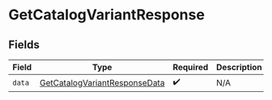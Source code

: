 # GetCatalogVariantResponse


## Fields

| Field                                                                                     | Type                                                                                      | Required                                                                                  | Description                                                                               |
| ----------------------------------------------------------------------------------------- | ----------------------------------------------------------------------------------------- | ----------------------------------------------------------------------------------------- | ----------------------------------------------------------------------------------------- |
| `data`                                                                                    | [GetCatalogVariantResponseData](../../models/components/GetCatalogVariantResponseData.md) | :heavy_check_mark:                                                                        | N/A                                                                                       |